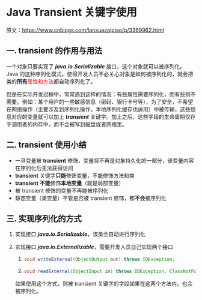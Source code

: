 # Java Transient 关键字使用

原文：https://www.cnblogs.com/lanxuezaipiao/p/3369962.html



## 一. transient 的作用与用法

一个对象只要实现了 ***java.io.Serializable*** 接口，这个对象就可以被序列化。Java 的这种序列化模式，使得开发人员不必关心对象是如何被序列化的，就会把类的**所有**<font color='red'>属性和方法</font>都自动序列化了。

但是在实际开发过程中，常常遇到这样的情况：有些属性需要序列化，而有些则不需要。例如：某个用户的一些敏感信息（密码、银行卡号等），为了安全，不希望在网络操作（主要涉及到序列化操作，本地序列化缓存也适用）中被传输，这些信息对应的变量就可以加上 ***transient***  关键字。加上之后，这些字段的生命周期仅存于调用者的内存中，而不会被写到磁盘或者网络里。

## 二. transient 使用小结

* 一旦变量被 **transient** 修饰，变量将不再是对象持久化的一部分，该变量内容在序列化后无法获得访问
* **transient** 关键字**只能**修饰变量，不能修饰方法和类
* **transient** **不能**修饰**本地变量**（就是局部变量）
* 被 transient 修饰的变量不再能被序列化
* 静态变量（类变量）不管是否被 transient 修饰，都**不会**被序列化

## 三. 实现序列化的方式

1. 实现接口  ***java.io.Serializable***，该类会自动进行序列化

2. 实现接口 ***java.io.Externalizable***，需要开发人员自己实现两个接口

   1. ```java
      void writeExternal(ObjectOutput out) throws IOException;
      ```

   2. ```java
      void readExternal(ObjectInput in) throws IOException, ClassNotFoundException;
      ```

   如果使用这个方式，则被 transient 关键字的字段如果在这两个方法内，也会被序列化。